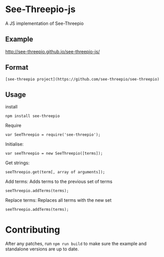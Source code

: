 # See-Threepio-js

A JS implementation of See-Threepio

## Example

http://see-threepio.github.io/see-threepio-js/

## Format

    [see-threepio project](https://github.com/see-threepio/see-threepio)

## Usage

install

    npm install see-threepio

Require

    var SeeThreepio = require('see-threepio');

Initialise:

    var seeThreepio = new SeeThreepio([terms]);

Get strings:

    seeThreepio.get(term[, array of arguments]);

Add terms: Adds terms to the previous set of terms

    seeThreepio.addTerms(terms);

Replace terms: Replaces all terms with the new set

    seeThreepio.addTerms(terms);
    
# Contributing

After any patches, run ```npm run build``` to make sure the example and standalone versions are up to date.
